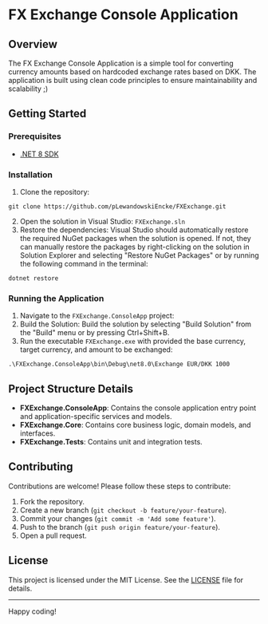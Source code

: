 # FX Exchange Console Application

## Overview

The FX Exchange Console Application is a simple tool for converting currency amounts based on hardcoded exchange rates based on DKK. 
The application is built using clean code principles to ensure maintainability and scalability ;)

## Getting Started

### Prerequisites

- [.NET 8 SDK](https://dotnet.microsoft.com/download/dotnet/8.0)

### Installation

1. Clone the repository:

`git clone https://github.com/pLewandowskiEncke/FXExchange.git`

2. Open the solution in Visual Studio: `FXExchange.sln`
3. Restore the dependencies: Visual Studio should automatically restore the required NuGet packages when the solution is opened. If not, they can manually restore the packages by right-clicking on the solution in Solution Explorer and selecting "Restore NuGet Packages" or by running the following command in the terminal:


`dotnet restore`

### Running the Application

1. Navigate to the `FXExchange.ConsoleApp` project:
2. Build the Solution: Build the solution by selecting "Build Solution" from the "Build" menu or by pressing Ctrl+Shift+B.
3. Run the executable `FXExchange.exe` with provided the base currency, target currency, and amount to be exchanged:

`.\FXExchange.ConsoleApp\bin\Debug\net8.0\Exchange EUR/DKK 1000`

## Project Structure Details

- **FXExchange.ConsoleApp**: Contains the console application entry point and application-specific services and models.
- **FXExchange.Core**: Contains core business logic, domain models, and interfaces.
- **FXExchange.Tests**: Contains unit and integration tests.

## Contributing

Contributions are welcome! Please follow these steps to contribute:

1. Fork the repository.
2. Create a new branch (`git checkout -b feature/your-feature`).
3. Commit your changes (`git commit -m 'Add some feature'`).
4. Push to the branch (`git push origin feature/your-feature`).
5. Open a pull request.

## License

This project is licensed under the MIT License. See the [LICENSE](LICENSE) file for details.

---

Happy coding!
